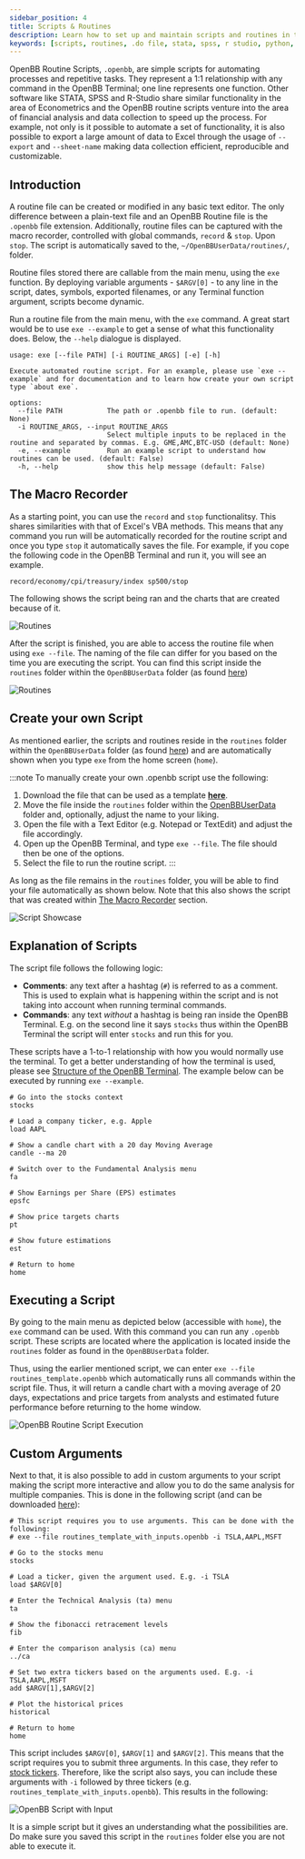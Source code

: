 ```yaml
---
sidebar_position: 4
title: Scripts & Routines
description: Learn how to set up and maintain scripts and routines in the OpenBB Terminal. These operations will help automate processes and repetitive tasks to save time and effort.
keywords: [scripts, routines, .do file, stata, spss, r studio, python, automation, data collection, aggregation, script, routine, openbb terminal, tasks, processes]
---
```

OpenBB Routine Scripts, `.openbb`, are simple scripts for automating processes and repetitive tasks. They represent a 1:1 relationship with any command in the OpenBB Terminal; one line represents one function. Other software like STATA, SPSS and R-Studio share similar functionality in the area of Econometrics and the OpenBB routine scripts venture into the area of financial analysis and data collection to speed up the process. For example, not only is it possible to automate a set of functionality, it is also possible to export a large amount of data to Excel through the usage of `--export` and `--sheet-name` making data collection efficient, reproducible and customizable.

## Introduction
A routine file can be created or modified in any basic text editor. The only difference between a plain-text file and an OpenBB Routine file is the `.openbb` file extension. Additionally, routine files can be captured with the macro recorder, controlled with global commands, `record` & `stop`. Upon `stop`. The script is automatically saved to the, `~/OpenBBUserData/routines/`, folder.  

Routine files stored there are callable from the main menu, using the `exe` function. By deploying variable arguments - `$ARGV[0]` - to any line in the script, dates, symbols, exported filenames, or any Terminal function argument, scripts become dynamic.

Run a routine file from the main menu, with the `exe` command. A great start would be to use `exe --example` to get a sense of what this functionality does. Below, the `--help` dialogue is displayed.

```console
usage: exe [--file PATH] [-i ROUTINE_ARGS] [-e] [-h]

Execute automated routine script. For an example, please use `exe --example` and for documentation and to learn how create your own script type `about exe`.

options:
  --file PATH           The path or .openbb file to run. (default: None)
  -i ROUTINE_ARGS, --input ROUTINE_ARGS
                        Select multiple inputs to be replaced in the routine and separated by commas. E.g. GME,AMC,BTC-USD (default: None)
  -e, --example         Run an example script to understand how routines can be used. (default: False)
  -h, --help            show this help message (default: False)
```

## The Macro Recorder

As a starting point, you can use the `record` and `stop` functionalitsy. This shares similarities with that of Excel's VBA methods. This means that any command you run will be automatically recorded for the routine script and once you type `stop` it automatically saves the file. For example, if you cope the following code in the OpenBB Terminal and run it, you will see an example.

```console
record/economy/cpi/treasury/index sp500/stop
```

The following shows the script being ran and the charts that are created because of it.

![Routines](https://user-images.githubusercontent.com/46355364/223204998-70d9e5da-f84e-4c22-90c4-576dcf87c1df.png)

After the script is finished, you are able to access the routine file when using `exe --file`. The naming of the file can differ for you based on the time you are executing the script. You can find this script inside the `routines` folder within the `OpenBBUserData` folder (as found [here](https://docs.openbb.co/terminal/usage/guides/data)) 

![Routines](https://user-images.githubusercontent.com/46355364/223205394-77e7a33d-e9fa-4686-b32f-e8d183b265e6.png)

## Create your own Script

As mentioned earlier, the scripts and routines reside in the `routines` folder within the `OpenBBUserData` folder (as found [here](https://docs.openbb.co/terminal/usage/guides/data)) and are automatically shown when you type `exe` from the home screen (`home`).

:::note To manually create your own .openbb script use the following:
1. Download the file that can be used as a template **[here](https://www.dropbox.com/s/73g9qx9xgtbb2ec/routines_template.openbb?dl=1)**.
2. Move the file inside the `routines` folder within the [OpenBBUserData](https://docs.openbb.co/terminal/usage/guides/data) folder and, optionally, adjust the name to your liking.
3. Open the file with a Text Editor (e.g. Notepad or TextEdit) and adjust the file accordingly.
4. Open up the OpenBB Terminal, and type `exe --file`. The file should then be one of the options.
5. Select the file to run the routine script.
:::

As long as the file remains in the `routines` folder, you will be able to find your file automatically as shown below. Note that this also shows the script that was created within [The Macro Recorder](#the-macro-recorder) section.

![Script Showcase](https://user-images.githubusercontent.com/46355364/223206633-abebdee3-9221-49b1-a55e-5221572e9781.png)

## Explanation of Scripts

The script file follows the following logic:

- **Comments**: any text after a hashtag (`#`) is referred to as a comment. This is used to explain what is happening within the script and is not taking into account when running terminal commands.
- **Commands**: any text *without* a hashtag is being ran inside the OpenBB Terminal. E.g. on the second line it says `stocks` thus within the OpenBB Terminal the script will enter `stocks` and run this for you.

These scripts have a 1-to-1 relationship with how you would normally use the terminal. To get a better understanding of how the terminal is used, please see <a href="https://docs.openbb.co/terminal/guides/basics" target="_blank" rel="noreferrer noopener">Structure of the OpenBB Terminal</a>. The example below can be executed by running `exe --example`.

```
# Go into the stocks context
stocks

# Load a company ticker, e.g. Apple
load AAPL

# Show a candle chart with a 20 day Moving Average
candle --ma 20

# Switch over to the Fundamental Analysis menu
fa

# Show Earnings per Share (EPS) estimates
epsfc

# Show price targets charts
pt

# Show future estimations
est

# Return to home
home
```

## Executing a Script

By going to the main menu as depicted below (accessible with `home`), the `exe` command can be used. With this command you can run any `.openbb` script. These scripts are located where the application is located inside the `routines` folder as found in the `OpenBBUserData` folder.

Thus, using the earlier mentioned script, we can enter `exe --file routines_template.openbb` which automatically runs all commands within the script file. Thus, it will return a candle chart with a moving average of 20 days, expectations and price targets from analysts and estimated future performance before returning to the home window.

![OpenBB Routine Script Execution](https://user-images.githubusercontent.com/46355364/223207167-dfab3a74-d34d-47d4-bf6e-44944e8fbfa2.png)

## Custom Arguments

Next to that, it is also possible to add in custom arguments to your script making the script more interactive and allow you to do the same analysis for multiple companies. This is done in the following script (and can be downloaded [here](https://www.dropbox.com/s/usooz6y29r1xldb/routines_template_with_inputs.openbb?dl=1)):

```
# This script requires you to use arguments. This can be done with the following:
# exe --file routines_template_with_inputs.openbb -i TSLA,AAPL,MSFT

# Go to the stocks menu
stocks

# Load a ticker, given the argument used. E.g. -i TSLA
load $ARGV[0]

# Enter the Technical Analysis (ta) menu
ta

# Show the fibonacci retracement levels
fib

# Enter the comparison analysis (ca) menu
../ca

# Set two extra tickers based on the arguments used. E.g. -i TSLA,AAPL,MSFT
add $ARGV[1],$ARGV[2]

# Plot the historical prices
historical

# Return to home
home
```

This script includes `$ARGV[0]`, `$ARGV[1]` and `$ARGV[2]`. This means that the script requires you to submit three arguments. In this case, they refer to <a href="https://www.investopedia.com/ask/answers/12/what-is-a-stock-ticker.asp" target="_blank" rel="noreferrer noopener">stock tickers</a>. Therefore, like the script also says, you can include these arguments with `-i` followed by three tickers (e.g. `routines_template_with_inputs.openbb`). This results in the following:

![OpenBB Script with Input](https://user-images.githubusercontent.com/46355364/223207706-42995834-577f-4747-8185-42a016f441d9.png)

It is a simple script but it gives an understanding what the possibilities are. Do make sure you saved this script in the `routines` folder else you are not able to execute it.